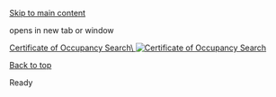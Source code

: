 [Skip to main content](https://www.pittsburghpa.gov/Business-Development/Permits-Licenses-and-Inspections/PLI-Rotating-Banner/Certificate-of-Occupancy-Search#main-content)

opens in new tab or window

[Certificate of Occupancy Search\\
![Certificate of Occupancy Search](https://www.pittsburghpa.gov/files/assets/city/v/1/pli/images/occupancy.jpg)](https://www.pittsburghpa.gov/Business-Development/Permits-Licenses-and-Inspections/Applications-Forms/Other-Applications-Forms/Online-Occupancy-Search)

[Back to top](https://www.pittsburghpa.gov/Business-Development/Permits-Licenses-and-Inspections/PLI-Rotating-Banner/Certificate-of-Occupancy-Search#body-top)

Ready
